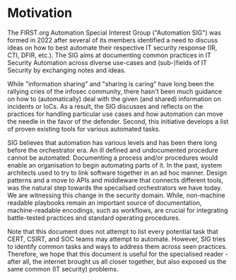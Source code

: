# Motivation

The FIRST.org Automation Special Interest Group ("Automation SIG") was formed in 2022 after several of its members identified a need to discuss ideas on how to best automate their respective IT security response (IR, CTI, DFIR, etc.). The SIG aims at documenting common practices in IT Security Automation across diverse use-cases and (sub-)fields of IT Security by exchanging notes and ideas.

While "information sharing" and "sharing is caring" have long been the rallying cries of the infosec community, there hasn't been much guidance on how to (automatically) deal with the given (and shared) information on incidents or IoCs. As a result, the SIG discusses and reflects on the practices for handling particular use cases and how automation can move the needle in the favor of the defender. Second, this initiative develops a list of proven existing tools for various automated tasks.

SIG believes that automation has various levels and has been there long before the orchestrator era. An ill defined and undocumented procedure cannot be automated. Documenting a process and/or procedures would enable an organisation to begin automating parts of it. In the past, system architects used to try to link software together in an ad hoc manner. Design patterns and a move to APIs and middleware that connects different tools, was the natural step towards the specailsed orchestrators we have today. We are witnessing this change in the security domain. While, non-machine readable playbooks remain an important source of documentation, machine-readable encodings, such as workflows, are crucial for integrating battle-tested practices and standard operating procedures. 

Note that this document does not attempt to list every potential task that CERT, CSIRT, and SOC teams may attempt to automate.  However, SIG tries to identify common tasks and ways to address them across seen practices. Therefore, we hope that this document is useful for the specialised reader - after all, the internet brought us all closer together, but also exposed us the same common (IT security) problems.
